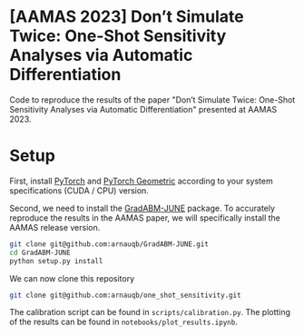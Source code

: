 # [AAMAS 2023] Don’t Simulate Twice: One-Shot Sensitivity Analyses via Automatic Differentiation

Code to reproduce the results of the paper "Don’t Simulate Twice: One-Shot Sensitivity Analyses via Automatic Differentiation" presented at AAMAS 2023.

# Setup

First, install [PyTorch](pytorch.org/) and [PyTorch Geometric](https://pytorch-geometric.readthedocs.io/en/latest/) according to your system specifications (CUDA / CPU) version.

Second, we need to install the [GradABM-JUNE](https://github.com/arnauqb/GradABM-JUNE) package. To accurately reproduce the results in the AAMAS paper, we will specifically install the AAMAS release version.

```bash
git clone git@github.com:arnauqb/GradABM-JUNE.git
cd GradABM-JUNE
python setup.py install
```

We can now clone this repository

```bash
git clone git@github.com:arnauqb/one_shot_sensitivity.git
```

The calibration script can be found in `scripts/calibration.py`. The plotting of the results can be found in `notebooks/plot_results.ipynb`.
